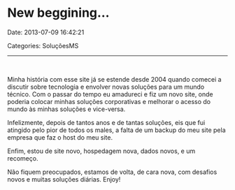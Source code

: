 # New beggining&#8230;

Date: 2013-07-09 16:42:21

Categories: SoluçõesMS

---

<p>&nbsp;</p>
<p style="text-align: left;">Minha história com esse site já se estende desde 2004 quando comecei a discutir sobre tecnologia e envolver novas soluções para um mundo técnico. Com o passar do tempo eu amadureci e fiz um novo site, onde poderia colocar minhas soluções corporativas e melhorar o acesso do mundo às minhas soluções e vice-versa.</p>
<p style="text-align: left;">Infelizmente, depois de tantos anos e de tantas soluções, eis que fui atingido pelo pior de todos os males, a falta de um backup do meu site pela empresa que faz o host do meu site.</p>
<p style="text-align: left;">Enfim, estou de site novo, hospedagem nova, dados novos, e um recomeço.</p>
<p style="text-align: left;">Não fiquem preocupados, estamos de volta, de cara nova, com desafios novos e muitas soluções diárias. Enjoy!<object id="08383859-8979-a6ac-a988-4996f98681a7" type="application/gas-events-abn" width="0" height="0"></object></p>
